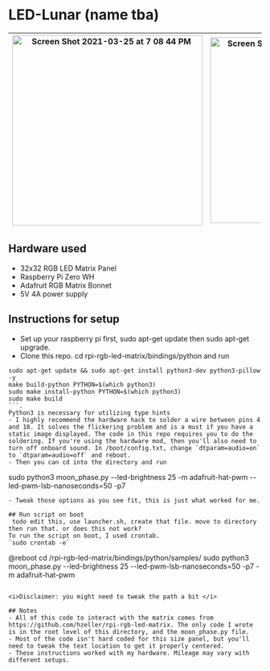 # LED-Lunar (name tba)

|<img width="378" alt="Screen Shot 2021-03-25 at 7 08 44 PM" src="https://user-images.githubusercontent.com/24940289/112554918-98ed4300-8d9d-11eb-9c1b-a25d4d1f805a.png">|<img width="369" alt="Screen Shot 2021-03-25 at 7 09 02 PM" src="https://user-images.githubusercontent.com/24940289/112554920-9ab70680-8d9d-11eb-900e-de987798fa4f.png">|
|-----|-----|

## Hardware used

- 32x32 RGB LED Matrix Panel
- Raspberry Pi Zero WH
- Adafruit RGB Matrix Bonnet
- 5V 4A power supply

## Instructions for setup

- Set up your raspberry pi first, sudo apt-get update then sudo apt-get upgrade.
- Clone this repo. cd rpi-rgb-led-matrix/bindings/python and run
```
sudo apt-get update && sudo apt-get install python3-dev python3-pillow -y
make build-python PYTHON=$(which python3)
sudo make install-python PYTHON=$(which python3)
sudo make build
```.
Python3 is necessary for utilizing type hints
- I highly recommend the hardware hack to solder a wire between pins 4 and 18. It solves the flickering problem and is a must if you have a static image displayed. The code in this repo requires you to do the soldering. If you're using the hardware mod, then you'll also need to turn off onboard sound. In /boot/config.txt, change `dtparam=audio=on` to `dtparam=audio=off` and reboot.
- Then you can cd into the directory and run
```
sudo python3 moon_phase.py --led-brightness 25 -m adafruit-hat-pwm --led-pwm-lsb-nanoseconds=50 -p7
```
- Tweak those options as you see fit, this is just what worked for me.

## Run script on boot
 todo edit this, use launcher.sh, create that file. move to directory then run that. or does this not work?
To run the script on boot, I used crontab.
`sudo crontab -e`
```
@reboot cd /rpi-rgb-led-matrix/bindings/python/samples/
sudo python3 moon_phase.py --led-brightness 25 --led-pwm-lsb-nanoseconds=50 -p7 -m adafruit-hat-pwm
```

<i>Disclaimer: you might need to tweak the path a bit </i>

## Notes
- All of this code to interact with the matrix comes from https://github.com/hzeller/rpi-rgb-led-matrix. The only code I wrote is in the root level of this directory, and the moon_phase.py file.
- Most of the code isn't hard coded for this size panel, but you'll need to tweak the text location to get it properly centered.
- These instructions worked with my hardware. Mileage may vary with different setups.
